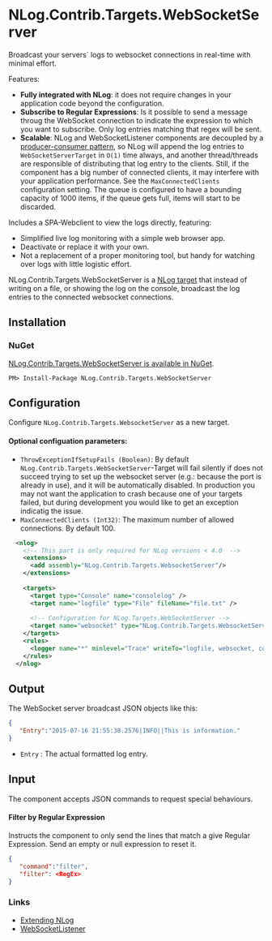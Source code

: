 # NLog.Contrib.Targets.WebSocketServer

Broadcast your servers´ logs to websocket connections in real-time with minimal effort. 

Features:
* **Fully integrated with NLog**: it does not require changes in your application code beyond the configuration.
* **Subscribe to Regular Expressions**: Is it possible to send a message throug the WebSocket connection to indicate the expression to which you want to subscribe. Only log entries matching that regex will be sent.
* **Scalable**: NLog and WebSocketListener components are decoupled by a [producer-consumer pattern](http://www.ni.com/white-paper/3023/en/), so NLog will append the log entries to `WebSocketServerTarget` in `O(1)` time always, and another thread/threads are responsible of distributing that log entry to the clients. Still, if the component has a big number of connected clients, it may interfere with your application performance. See the `MaxConnectedClients` configuration setting. The queue is configured to have a bounding capacity of 1000 items, if the queue gets full, items will start to be discarded.

Includes a SPA-Webclient to view the logs directly, featuring:

[//]: # (* Subscribe to a regular expressions to remove undesired lines.)
* Simplified live log monitoring with a simple web browser app.
* Deactivate or replace it with your own.
* Not a replacement of a proper monitoring tool, but handy for watching over logs with little logistic effort.

NLog.Contrib.Targets.WebSocketServer is a [NLog target](https://github.com/nlog/nlog/wiki/Targets) that instead of writing on a file, or showing the log on the console, broadcast the log entries to the connected websocket connections.

[//]: # ([Checkout this example of a log viewer done in Angular]&#40;//github.com/vtortola/NLog.Contrib.Targets.WebSocketServer/wiki/WebSocket-log-viewer-UI-example-with-AngularJS&#41;. )
[//]: # (![AngularJS Log viewer]&#40;http://vtortola.github.io/NLog.Contrib.Targets.WebSocketServer/screenshot.png&#41;)

## Installation

### NuGet

[NLog.Contrib.Targets.WebSocketServer is available in NuGet](https://www.nuget.org/packages/NLog.Contrib.Targets.WebSocketServer/).
```
PM> Install-Package NLog.Contrib.Targets.WebSocketServer
```

## Configuration
Configure `NLog.Contrib.Targets.WebsocketServer` as a new target.

#### Optional configuation parameters:
 * `ThrowExceptionIfSetupFails (Boolean)`: By default `NLog.Contrib.Targets.WebSocketServer`-Target will fail silently if does not succeed trying to set up the websocket server (e.g.: because the port is already in use), and it will be automatically disabled. In production you may not want the application to crash because one of your targets failed, but during development you would like to get an exception indicatig the issue. 
 * `MaxConnectedClients (Int32)`: The maximum number of allowed connections. By default 100.

```xml
  <nlog>
    <!-- This part is only required for NLog versions < 4.0  -->
    <extensions>
      <add assembly="NLog.Contrib.Targets.WebsocketServer"/>
    </extensions>
    
    <targets>
      <target type="Console" name="consolelog" />
      <target name="logfile" type="File" fileName="file.txt" />
      
      <!-- Configuration for NLog.Targets.WebSocketServer -->
      <target name="websocket" type="NLog.Contrib.Targets.WebsocketServer" />
    </targets>
    <rules>
      <logger name="*" minlevel="Trace" writeTo="logfile, websocket, consolelog" />
    </rules>
  </nlog>
```

## Output
The WebSocket server broadcast JSON objects like this:
```json
{
   "Entry":"2015-07-16 21:55:38.2576|INFO||This is information."
}
```
 * `Entry` : The actual formatted log entry.

## Input
The component accepts JSON commands to request special behaviours.

#### Filter by Regular Expression
Instructs the component to only send the lines that match a give Regular Expression. Send an empty or null expression to reset it.
```json
{
   "command":"filter",
   "filter": <RegEx>
}
```





### Links
 * [Extending NLog](//github.com/nlog/nlog/wiki/Extending%20NLog)
 * [WebSocketListener](//vtortola.github.io/WebSocketListener/)
